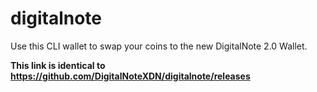 # digitalnote
Use this CLI wallet to swap your coins to the new DigitalNote 2.0 Wallet.

**This link is identical to https://github.com/DigitalNoteXDN/digitalnote/releases**


